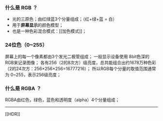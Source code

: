 ### 什么是 RGB ？
- 光的三原色；由红绿蓝3个分量组成；（红+绿+蓝 = 白）
- 用于**屏幕显示**的颜色模型；
- 也是一种色彩混合模式：[[加色模式]]；

### 24位色（0~255）
屏幕上的每一个像素都由3个发光二极管组成；
一般显示设备使用 8bit色深的RGB来记录图像；
各有256（2的8次方）级亮度，总共能组合出约1678万种色彩（2的24次方：256×256×256=16777216）；
所以RGB每个分量的取值范围通常为 0~255，表示256级亮度；

### 什么是 RGBA ？
RGBA由红色，绿色，蓝色和透明度（alpha）4个分量组成；
***
[[HDR]]